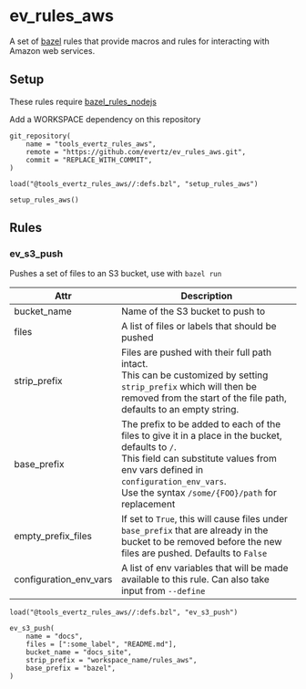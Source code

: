# ev_rules_aws

A set of [bazel](https://bazel.build) rules that provide macros and rules for interacting
with Amazon web services.

## Setup
These rules require [bazel_rules_nodejs](https://github.com/bazelbuild/rules_nodejs)

Add a WORKSPACE dependency on this repository
```
git_repository(
    name = "tools_evertz_rules_aws",
    remote = "https://github.com/evertz/ev_rules_aws.git",
    commit = "REPLACE_WITH_COMMIT",
)

load("@tools_evertz_rules_aws//:defs.bzl", "setup_rules_aws")

setup_rules_aws()
```

## Rules
### ev_s3_push
Pushes a set of files to an S3 bucket, use with `bazel run`

| Attr   | Description  |
|---|---|
| bucket_name | Name of the S3 bucket to push to |
| files | A list of files or labels that should be pushed |
| strip_prefix | Files are pushed with their full path intact.<br>This can be customized by setting `strip_prefix` which will then be removed from the start of the file path, defaults to an empty string. |
| base_prefix | The prefix to be added to each of the files to give it in a place in the bucket, defaults to `/`.<br>This field can substitute values from env vars defined in `configuration_env_vars`.<br>Use the syntax `/some/{FOO}/path` for replacement |
| empty_prefix_files | If set to `True`, this will cause files under `base_prefix` that are already in the bucket to be removed before the new files are pushed. Defaults to `False` |
| configuration_env_vars | A list of env variables that will be made available to this rule. Can also take input from `--define`  |

```
load("@tools_evertz_rules_aws//:defs.bzl", "ev_s3_push")

ev_s3_push(
    name = "docs",
    files = [":some_label", "README.md"],
    bucket_name = "docs_site",
    strip_prefix = "workspace_name/rules_aws",
    base_prefix = "bazel",
)
```